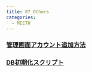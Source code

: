 ```yaml
---
title: 07_Others
categories:
  - MEETH
---
```

### [管理画面アカウント追加方法](https://github.com/grrowjp/Meeth/wiki/%E7%AE%A1%E7%90%86%E7%94%BB%E9%9D%A2%E3%82%A2%E3%82%AB%E3%82%A6%E3%83%B3%E3%83%88%E8%BF%BD%E5%8A%A0%E6%96%B9%E6%B3%95)

### [DB初期化スクリプト](https://github.com/grrowjp/Meeth/wiki/DB%E5%88%9D%E6%9C%9F%E5%8C%96%E3%82%B9%E3%82%AF%E3%83%AA%E3%83%97%E3%83%88)